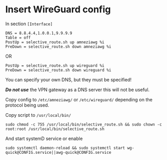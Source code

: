 # Insert WireGuard config
In section ```[Interface]```
```
DNS = 8.8.4.4,1.0.0.1,9.9.9.9
Table = off
PostUp = selective_route.sh up amneziawg %i
PreDown = selective_route.sh down amneziawg %i
```
OR

```
PostUp = selective_route.sh up wireguard %i
PreDown = selective_route.sh down wireguard %i
```
You can specify your own DNS, but they must be specified!

***Do not use*** the VPN gateway as a DNS server this will not be useful.

Copy config to ```/etc/amneziawg/``` or ```/etc/wireguard/``` depending on the protocol being used.

Copy script to ```/usr/local/bin/```

```sudo chmod -c 755 /usr/local/bin/selective_route.sh && sudo chown -c root:root /usr/local/bin/selective_route.sh```

And start systemD service or enable

```sudo systemctl daemon-reload && sudo systemctl start wg-quick@CONFIG.service||awg-quick@CONFIG.service```
